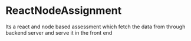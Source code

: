 # ReactNodeAssignment
Its a react and node based assessment which fetch the data from  through backend server and serve it in the front end
